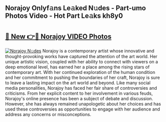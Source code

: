 ## Norajoy Onlyf𝚊ns Le𝚊ked N𝚞des - Part-umo Photos Video - Hot Part Le𝚊ks kh8y0

# <h2><a href="http://ab73364.deff.icu/?id=Norajoy">🔗 New 👉🔴 Norajoy VIDEO Photos</a></h2>

[![Norajoy N𝚞des](https://i.imgur.com/rIISA9y.gif)](http://ab73364.deff.icu/?id=Norajoy)
Norajoy is a contemporary artist whose innovative and thought-provoking works have captured the attention of the art world. Her unique artistic vision, coupled with her ability to connect with viewers on a deep emotional level, has earned her a place among the rising stars of contemporary art. With her continued exploration of the human condition and her commitment to pushing the boundaries of her craft, Norajoy is sure to leave a lasting impact on the art world and beyond. Like many social media personalities, Norajoy has faced her fair share of controversies and criticisms. From her explicit content to her involvement in various feuds, Norajoy's online presence has been a subject of debate and discussion. However, she has always remained unapologetic about her choices and has used these controversies as opportunities to engage with her audience and address any concerns or misconceptions.
